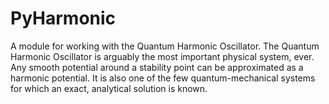# PyHarmonic
A module for working with the Quantum Harmonic Oscillator.
The Quantum Harmonic Oscillator is arguably the most important physical system, ever.
Any smooth potential around a stability point can be approximated as a harmonic potential.
It is also one of the few quantum-mechanical systems for which an exact, analytical solution is known.
